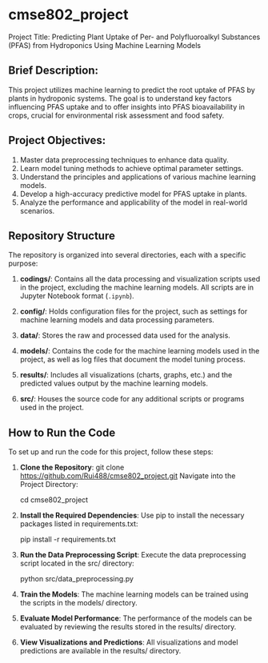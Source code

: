 # cmse802_project
Project Title: Predicting Plant Uptake of Per- and Polyfluoroalkyl Substances (PFAS) from Hydroponics Using Machine Learning Models

## Brief Description:
This project utilizes machine learning to predict the root uptake of PFAS by plants in hydroponic systems. The goal is to understand key factors influencing PFAS uptake and to offer insights into PFAS bioavailability in crops, crucial for environmental risk assessment and food safety.

## Project Objectives:
1. Master data preprocessing techniques to enhance data quality.
2. Learn model tuning methods to achieve optimal parameter settings.
3. Understand the principles and applications of various machine learning models.
4. Develop a high-accuracy predictive model for PFAS uptake in plants.
5. Analyze the performance and applicability of the model in real-world scenarios.

## Repository Structure

The repository is organized into several directories, each with a specific purpose:

1. **codings/**: Contains all the data processing and visualization scripts used in the project, excluding the machine learning models. All scripts are in Jupyter Notebook format (`.ipynb`).

2. **config/**: Holds configuration files for the project, such as settings for machine learning models and data processing parameters.

3. **data/**: Stores the raw and processed data used for the analysis.

4. **models/**: Contains the code for the machine learning models used in the project, as well as log files that document the model tuning process.

5. **results/**: Includes all visualizations (charts, graphs, etc.) and the predicted values output by the machine learning models.

6. **src/**: Houses the source code for any additional scripts or programs used in the project.


## How to Run the Code

To set up and run the code for this project, follow these steps:
1. **Clone the Repository**:
   git clone https://github.com/Rui488/cmse802_project.git
Navigate into the Project Directory:

   cd cmse802_project
2. **Install the Required Dependencies**:
   Use pip to install the necessary packages listed in requirements.txt:

   pip install -r requirements.txt
3. **Run the Data Preprocessing Script**:
Execute the data preprocessing script located in the src/ directory:

   python src/data_preprocessing.py
4. **Train the Models**:
The machine learning models can be trained using the scripts in the models/ directory.

5. **Evaluate Model Performance**:
The performance of the models can be evaluated by reviewing the results stored in the results/ directory.

6. **View Visualizations and Predictions**:
All visualizations and model predictions are available in the results/ directory.